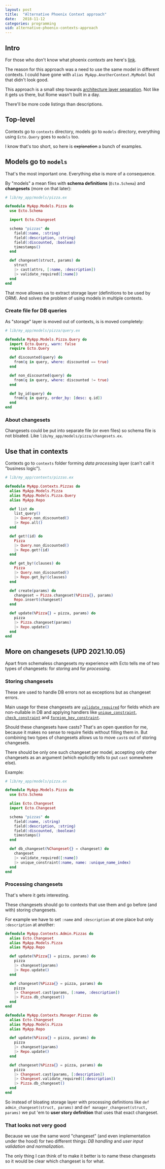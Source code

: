 ```yaml
---
layout: post
title:  "Alternative Phoenix Context approach"
date:   2018-11-12
categories: programming
uid: alternative-phoenix-contexts-approach
---
```


## Intro
For those who don't know what phoenix *contexts* are here's [link](https://hexdocs.pm/phoenix/contexts.html).

The reason for this approach was a need to use the same model in different contexts. I could have gone with `alias MyApp.AnotherContext.MyModel` but that didn't look good.

This approach is a small step towards [architecture layer separation](http://blog.cleancoder.com/uncle-bob/2012/08/13/the-clean-architecture.html). Not like it gets us there, but Rome wasn't built in a day.

There'll be more code listings than descriptions.

## Top-level
Contexts go to `contexts` directory, models go to `models` directory, everything using `Ecto.Query` goes to `models` too.

I know that's too short, so here is ~~explanation~~ a bunch of examples.

## Models go to `models`
That's the most important one. Everything else is more of a consequence.

By "models" a mean files with **schema definitions** (`Ecto.Schema`) and **changesets** (more on that later):
```elixir
# lib/my_app/models/pizza.ex

defmodule MyApp.Models.Pizza do
  use Ecto.Schema

  import Ecto.Changeset

  schema "pizzas" do
    field(:name, :string)
    field(:description, :string)
    field(:discounted, :boolean)
    timestamps()
  end

  def changeset(struct, params) do
    struct
    |> cast(attrs, [:name, :description])
    |> validate_required([:name])
  end
end
```

That move allowes us to extract storage layer (definitions to be used by ORM). And solves the problem of using models in multiple contexts.

### Create file for DB queries
As "storage" layer is moved out of contexts, is is moved completely:
```elixir
# lib/my_app/models/pizza/query.ex

defmodule MyApp.Models.Pizza.Query do
  import Ecto.Query, warn: false
  require Ecto.Query

  def discounted(query) do
    from(q in query, where: discounted == true)
  end

  def non_discounted(query) do
    from(q in query, where: discounted != true)
  end

  def by_id(query) do
    from(q in query, order_by: [desc: q.id])
  end
end
```

### About changesets
Changesets could be put into separate file (or even files) so schema file is not bloated. Like `lib/my_app/models/pizza/changesets.ex`.

## Use that in contexts
Contexts go to `contexts` folder forming *data processing* layer (can't call it "business logic").
```elixir
# lib/my_app/contexts/pizzas.ex

defmodule MyApp.Contexts.Pizzas do
  alias MyApp.Models.Pizza
  alias MyApp.Models.Pizza.Query
  alias MyApp.Repo

  def list do
    list_query()
    |> Query.non_discounted()
    |> Repo.all()
  end

  def get!(id) do
    Pizza
    |> Query.non_discounted()
    |> Repo.get!(id)
  end

  def get_by!(clauses) do
    Pizza
    |> Query.non_discounted()
    |> Repo.get_by!(clauses)
  end

  def create(params) do
    changeset = Pizza.changeset(%Pizza{}, params)
    Repo.insert(changeset)
  end

  def update(%Pizza{} = pizza, params) do
    pizza
    |> Pizza.changeset(params)
    |> Repo.update()
  end
end
```

## More on changesets (UPD 2021.10.05)
Apart from schemaless changesets my experience with Ecto tells me of two types of changesets: for *storing* and for *processing*.

### Storing changesets
These are used to handle DB errors not as exceptions but as changeset errors.

Main usage for these changesets are [`validate_required`](https://hexdocs.pm/ecto/Ecto.Changeset.html#validate_required/3) for fields which are non-nullable in DB and applying handlers like [`unique_constraint`](https://hexdocs.pm/ecto/Ecto.Changeset.html#unique_constraint/3), [`check_constraint`](https://hexdocs.pm/ecto/Ecto.Changeset.html#check_constraint/3) and [`foreign_key_constraint`](https://hexdocs.pm/ecto/Ecto.Changeset.html#foreign_key_constraint/3).

Should these changesets have casts? That's an open question for me, because it makes no sense to require fields without filling them in. But combining two types of changesets allows us to move `cast`s out of storing changesets.

There should be only one such changeset per model, accepting only other changesets as an argument (which explicitly tells to put `cast` somewhere else).

Example:
```elixir
# lib/my_app/models/pizza.ex

defmodule MyApp.Models.Pizza do
  use Ecto.Schema

  alias Ecto.Changeset
  import Ecto.Changeset

  schema "pizzas" do
    field(:name, :string)
    field(:description, :string)
    field(:discounted, :boolean)
    timestamps()
  end

  def db_changeset(%Changeset{} = changeset) do
    changeset
    |> validate_required([:name])
    |> unique_constraint(:name, name: :unique_name_index)
  end
end
```

### Processing changesets
That's where it gets interesting.

These changesets should go to contexts that use them and go before (and with) storing changesets.

For example we have to set `:name` and `:description` at one place but only `:description` at another:
```elixir
defmodule MyApp.Contexts.Admin.Pizzas do
  alias Ecto.Changeset
  alias MyApp.Models.Pizza
  alias MyApp.Repo

  def update(%Pizza{} = pizza, params) do
    pizza
    |> changeset(params)
    |> Repo.update()
  end

  def changeset(%Pizza{} = pizza, params) do
    pizza
    |> Changeset.cast(params, [:name, :description])
    |> Pizza.db_changeset()
  end
end
```
```elixir
defmodule MyApp.Contexts.Manager.Pizzas do
  alias Ecto.Changeset
  alias MyApp.Models.Pizza
  alias MyApp.Repo

  def update(%Pizza{} = pizza, params) do
    pizza
    |> changeset(params)
    |> Repo.update()
  end

  def changeset(%Pizza{} = pizza, params) do
    pizza
    |> Changeset.cast(params, [:description])
    |> Changeset.validate_required([:description])
    |> Pizza.db_changeset()
  end
end
```

So instead of bloating storage layer with processing definitions like `def admin_changeset(struct, params)` and `def manager_changeset(struct, params)` we put 'em to **user story definition** that uses that exact changeset.

### That looks not very good
Because we use the same word "changeset" (and even implementation under the hood) for two different things: *DB handling* and *user input validation and normalization*.

The only thing I can think of to make it better is to name these changesets so it would be clear which changeset is for what.
